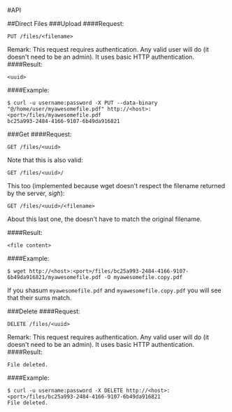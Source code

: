 #API

##Direct Files
###Upload
####Request:
````
PUT /files/<filename>
````
Remark: This request requires authentication. Any valid user will do (it doesn't need to be an admin). It uses basic HTTP authentication.
####Result:
````
<uuid>
````
####Example:
````
$ curl -u username:password -X PUT --data-binary "@/home/user/myawesomefile.pdf" http://<host>:<port>/files/myawesomefile.pdf
bc25a993-2484-4166-9107-6b49da916821
````

###Get
####Request:
````
GET /files/<uuid>
````
Note that this is also valid:

````
GET /files/<uuid>/
````

This too (implemented because wget doesn't respect the filename returned by the server, *sigh*):

````
GET /files/<uuid>/<filename>
````

About this last one, the <filename> doesn't have to match the original filename.

####Result:
````
<file content>
````
####Example:
````
$ wget http://<host>:<port>/files/bc25a993-2484-4166-9107-6b49da916821/myawesomefile.pdf -O myawesomefile.copy.pdf
````
If you shasum ````myawesomefile.pdf```` and ````myawesomefile.copy.pdf```` you will see that their sums match.

###Delete
####Request:
````
DELETE /files/<uuid>
````
Remark: This request requires authentication. Any valid user will do (it doesn't need to be an admin). It uses basic HTTP authentication.
####Result:
````
File deleted.
````
####Example:
````
$ curl -u username:password -X DELETE http://<host>:<port>/files/bc25a993-2484-4166-9107-6b49da916821
File deleted.
````
